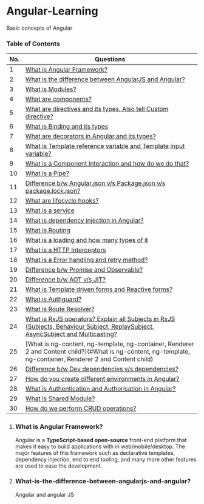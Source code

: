 # Angular-Learning
Basic concepts of Angular

### Table of Contents

| No. | Questions |
|---- | ---------
|1 | [What is Angular Framework?](#what-is-angular-framework)|
|2 | [What is the difference between AngularJS and Angular?](#what-is-the-difference-between-angularjs-and-angular)|
|3 | [What is Modules?](#What-is-Modules)|
|4 | [What are components?](#what-are-components)|
|5 | [What are directives and its types. Also tell Custom directive?](#what-are-directives)|
|6 | [What is Binding and its types](#What-is-Binding-and-its-types)|
|7 | [What are decorators in Angular and its types?](#What-are-decorators-in-Angular)|
|8 | [What is Template reference variable and Template input variable?](#What-is-Template-reference-variable-and-Template-input-variable)|
|9 | [What is a Component Interaction and how do we do that?](#what-is-a-Component-Interaction)|
|10| [What is a Pipe?](#what-is-a-pipe)|
|11| [Difference b/w Angular.json v/s Package.json v/s package.lock.json?](#difference-b/w-Angular.json-v/s-Package.json-v/s-package.lock.json)|
|12| [What are lifecycle hooks?](#what-are-lifecycle-hooks)|
|13| [What is a service](#what-is-a-service)|
|14| [What is dependency injection in Angular?](#what-is-dependency-injection-in-angular)|
|15| [What is Routing](#what-is-a-routing)|
|16| [What is a loading and how many types of it](#what-is-a-loading)|
|17| [What is a HTTP Interceptors](#what-is-a-http-interceptors)|
|18| [What is a Error handling and retry method?](#what-is-a-error-handling-and-retry-method)|
|19| [Difference b/w Promise and Observable?](#Difference-b/w-Promise-and-Observable)|
|20| [Difference b/w AOT v/s JIT?](#Difference-b/w-aot-and-jit)|
|21| [What is Template driven forms and Reactive forms?](#what-is-the-purpose-of-ngfor-directive)|
|22| [What is Authguard?](#what-is-authguard)|
|23| [What is Route Resolver?](#what-is-route-resolver)|
|24| [What is RxJS operators? Explain all Subjects in RxJS (Subjects, Behaviour Subject, ReplaySubject, AsyncSubject and Multicasting?](#what-is-RxJS-operators)|
|25| [What is ng-content, ng-template, ng-container, Renderer 2 and Content child?](#What is ng-content, ng-template, ng-container, Renderer 2 and Content child)|
|26| [Difference b/w Dev dependencies v/s dependencies?](#what-Dev-dependencies-v/s-dependencies)|
|27| [How do you create different environments in Angular?](#how-do-you-create-different-environments-in-Angular)|
|28| [What is Authentication and Authorisation in Angular?](#What-is-Authentication-and-Authorisation-in-Angular)|
|29| [What is Shared Module?](#What-is-Shared-Module)
|30| [How do we perform CRUD operations?](#How-do-we-perform-CRUD-operations)|


1. ### What is Angular Framework?

    Angular is a **TypeScript-based open-source** front-end platform that makes it easy to build applications with in web/mobile/desktop. The major features of this framework such as declarative templates, dependency injection, end to end tooling, and many more other features are used to ease the development.
    
2. ### What-is-the-difference-between-angularjs-and-angular?

    Angular and angular JS
